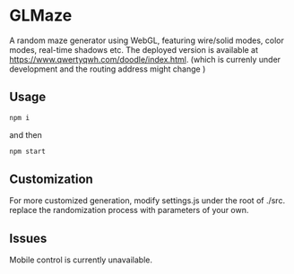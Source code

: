 # GLMaze

A random maze generator using WebGL, featuring wire/solid modes, color modes, real-time shadows etc. The deployed version is available at https://www.qwertyqwh.com/doodle/index.html. (which is currenly under development and the routing address might change )

## Usage

```cmd
npm i
```

and then 
```cmd
npm start
```

## Customization

For more customized generation, modify settings.js under the root of ./src. replace the randomization process with parameters of your own.

## Issues

Mobile control is currently unavailable.
